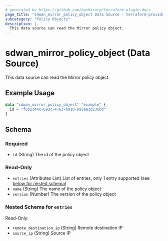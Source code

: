 ```yaml
---
# generated by https://github.com/hashicorp/terraform-plugin-docs
page_title: "sdwan_mirror_policy_object Data Source - terraform-provider-sdwan"
subcategory: "Policy Objects"
description: |-
  This data source can read the Mirror policy object.
---
```


# sdwan_mirror_policy_object (Data Source)

This data source can read the Mirror policy object.

## Example Usage

```terraform
data "sdwan_mirror_policy_object" "example" {
  id = "f6b2c44c-693c-4763-b010-895aa3d236bd"
}
```

<!-- schema generated by tfplugindocs -->
## Schema

### Required

- `id` (String) The id of the policy object

### Read-Only

- `entries` (Attributes List) List of entries, only 1 entry supported (see [below for nested schema](#nestedatt--entries))
- `name` (String) The name of the policy object
- `version` (Number) The version of the policy object

<a id="nestedatt--entries"></a>
### Nested Schema for `entries`

Read-Only:

- `remote_destination_ip` (String) Remote destination IP
- `source_ip` (String) Source IP


